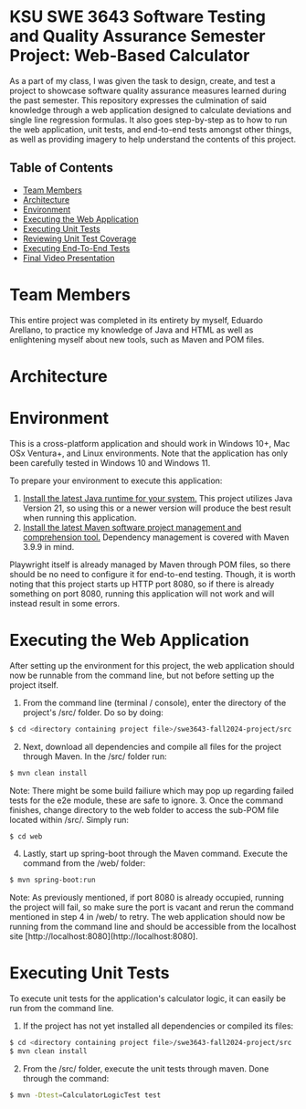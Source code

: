 # KSU SWE 3643 Software Testing and Quality Assurance Semester Project: Web-Based Calculator
As a part of my class, I was given the task to design, create, and test a project to showcase software quality assurance measures learned during the past semester. This repository expresses the culmination of said knowledge through a web application designed to calculate deviations and single line regression formulas. It also goes step-by-step as to how to run the web application, unit tests, and end-to-end tests amongst other things, as well as providing imagery to help understand the contents of this project.

## Table of Contents

- [Team Members](#team-members)
- [Architecture](#architecture)
- [Environment](#environment)
- [Executing the Web Application](#executing-the-web-application)
- [Executing Unit Tests](#executing-unit-tests)
- [Reviewing Unit Test Coverage](#reviewing-unit-test-coverage)
- [Executing End-To-End Tests](#executing-end-to-end-tests)
- [Final Video Presentation](#final-video-presentation)

# Team Members
This entire project was completed in its entirety by myself, Eduardo Arellano, to practice my knowledge of Java and HTML as well as enlightening myself about new tools, such as Maven and POM files.

# Architecture



# Environment
This is a cross-platform application and should work in Windows 10+, Mac OSx Ventura+, and Linux environments. Note that the application has only been carefully tested in Windows 10 and Windows 11.

To prepare your environment to execute this application:
 1. [Install the latest Java runtime for your system.](https://www.java.com/en/download/manual.jsp) This project utilizes Java Version 21, so using this or a newer version will produce the best result when running this application.
 2. [Install the latest Maven software project management and comprehension tool.](https://maven.apache.org/download.cgi) Dependency management is covered with Maven 3.9.9 in mind.

Playwright itself is already managed by Maven through POM files, so there should be no need to configure it for end-to-end testing. Though, it is worth noting that this project starts up HTTP port 8080, so if there is already something on port 8080, running this application will not work and will instead result in some errors.

# Executing the Web Application
After setting up the environment for this project, the web application should now be runnable from the command line, but not before setting up the project itself.
 1. From the command line (terminal / console), enter the directory of the project's /src/ folder. Do so by doing:
```bash
$ cd <directory containing project file>/swe3643-fall2024-project/src
```
 2. Next, download all dependencies and compile all files for the project through Maven. In the /src/ folder run:
```bash
$ mvn clean install
```
 Note: There might be some build failiure which may pop up regarding failed tests for the e2e module, these are safe to ignore.
 3. Once the command finishes, change directory to the web folder to access the sub-POM file located within /src/. Simply run:
```bash
$ cd web
```
 4. Lastly, start up spring-boot through the Maven command. Execute the command from the /web/ folder:
```bash
$ mvn spring-boot:run
```
 Note: As previously mentioned, if port 8080 is already occupied, running the project will fail, so make sure the port is vacant and rerun the command mentioned in step 4 in /web/ to retry.
The web application should now be running from the command line and should be accessible from the localhost site [http://localhost:8080](http://localhost:8080].

# Executing Unit Tests
To execute unit tests for the application's calculator logic, it can easily be run from the command line.
 1. If the project has not yet installed all dependencies or compiled its files:
```bash
$ cd <directory containing project file>/swe3643-fall2024-project/src
$ mvn clean install
```
2. From the /src/ folder, execute the unit tests through maven. Done through the command:
```bash
$ mvn -Dtest=CalculatorLogicTest test
```

